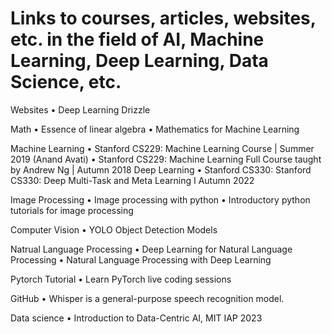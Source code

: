 # Links to courses, articles, websites, etc. in the field of AI, Machine Learning, Deep Learning, Data Science, etc.

Websites
•	Deep Learning Drizzle

Math
•	Essence of linear algebra
•	Mathematics for Machine Learning

Machine Learning
•	Stanford CS229: Machine Learning Course | Summer 2019 (Anand Avati)
•	Stanford CS229: Machine Learning Full Course taught by Andrew Ng | Autumn 2018
Deep Learning
•	Stanford CS330: Stanford CS330: Deep Multi-Task and Meta Learning I Autumn 2022 

Image Processing
•	Image processing with python
•	Introductory python tutorials for image processing

Computer Vision
•	YOLO Object Detection Models

Natrual Language Processing
•	Deep Learning for Natural Language Processing
•	Natural Language Processing with Deep Learning

Pytorch Tutorial
•	Learn PyTorch live coding sessions 

GitHub
•	Whisper is a general-purpose speech recognition model.

Data science
•	Introduction to Data-Centric AI, MIT IAP 2023
